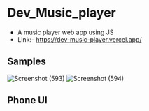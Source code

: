 # Dev_Music_player
- A music player web app using JS
- Link:- https://dev-music-player.vercel.app/
## Samples
![Screenshot (593)](https://user-images.githubusercontent.com/75971776/132856073-3a415f58-b6e5-45d0-b9f3-63f9c28df6b5.png)
![Screenshot (594)](https://user-images.githubusercontent.com/75971776/132856080-5b0892ca-cca4-4456-a61e-84e97818910d.png)
## Phone UI


